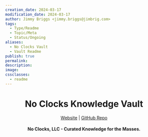 ```yaml
---
creation_date: 2024-03-17
modification_date: 2024-03-17
author: Jimmy Briggs <jimmy.briggs@jimbrig.com>
tags:
  - Type/Readme
  - Topic/Meta
  - Status/Ongoing
aliases:
  - No Clocks Vault
  - Vault Readme
publish: true
permalink:
description:
image:
cssclasses:
  - readme
---
```


<h1 align="center">No Clocks Knowledge Vault</h1>
<p align="center">
    <a href="https://docs.noclocks.dev/noclocksvault/">Website</a> |
    <a href="https://github.com/noclocks/noclocksvault">GitHub Repo</a>
</p>
<h4 align="center">No Clocks, LLC - Curated Knowledge for the Masses.</h4>

